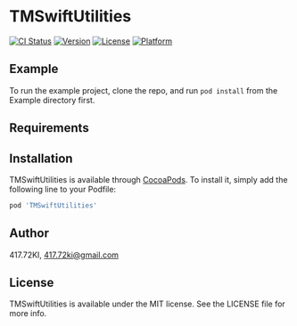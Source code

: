 # TMSwiftUtilities

[![CI Status](http://img.shields.io/travis/417-72KI/SwiftUtilities.svg?style=flat)](https://travis-ci.org/417-72KI/SwiftUtilities)
[![Version](https://img.shields.io/cocoapods/v/TMSwiftUtilities.svg?style=flat)](http://cocoapods.org/pods/TMSwiftUtilities)
[![License](https://img.shields.io/cocoapods/l/TMSwiftUtilities.svg?style=flat)](http://cocoapods.org/pods/TMSwiftUtilities)
[![Platform](https://img.shields.io/cocoapods/p/TMSwiftUtilities.svg?style=flat)](http://cocoapods.org/pods/TMSwiftUtilities)

## Example

To run the example project, clone the repo, and run `pod install` from the Example directory first.

## Requirements

## Installation

TMSwiftUtilities is available through [CocoaPods](http://cocoapods.org). To install
it, simply add the following line to your Podfile:

```ruby
pod 'TMSwiftUtilities'
```

## Author

417.72KI, 417.72ki@gmail.com

## License

TMSwiftUtilities is available under the MIT license. See the LICENSE file for more info.
